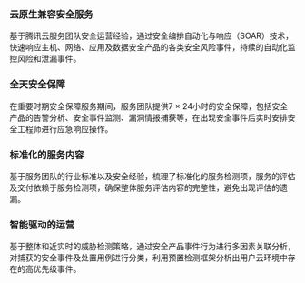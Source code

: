 
### 云原生兼容安全服务

基于腾讯云服务团队安全运营经验，通过安全编排自动化与响应（SOAR）技术，快速响应主机、网络、应用及数据安全产品的各类安全风险事件，持续的自动化监控风险和泄漏事件。



### 全天安全保障
在重要时期安全保障服务期间，服务团队提供7 × 24小时的安全保障，包括安全产品的告警分析、安全事件监测、漏洞情报捕获等，在出现安全事件后实时安排安全工程师进行应急响应操作。



### 标准化的服务内容
基于服务团队的行业标准以及安全经验，梳理了标准化的服务检测项，服务的评估及交付依赖于服务检测项，确保整体服务评估内容的完整性，避免出现评估的遗漏。



### 智能驱动的运营
基于整体和近实时的威胁检测策略，通过安全产品事件行为进行多因素关联分析，对捕获的安全事件及处置用例进行分类，利用预置检测框架分析出用户云环境中存在的高优先级事件。
